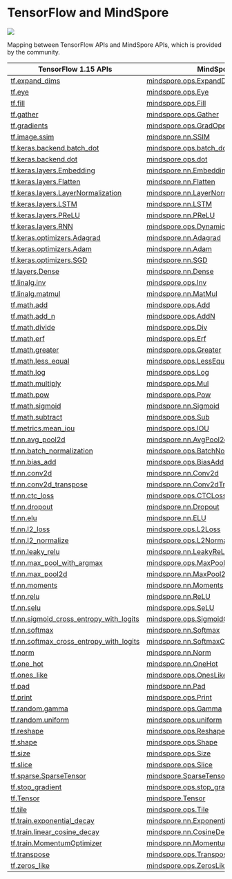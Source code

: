 # TensorFlow and MindSpore

<a href="https://gitee.com/mindspore/docs/blob/master/docs/mindspore/migration_guide/source_en/api_mapping/tensorflow_api_mapping.md" target="_blank"><img src="https://gitee.com/mindspore/docs/raw/master/resource/_static/logo_source.png"></a>

Mapping between TensorFlow APIs and MindSpore APIs, which is provided by the community.

| TensorFlow  1.15 APIs                                                                                                                               | MindSpore APIs                                                                                                                                                | Description |
|-----------------------------------------------------------------------------------------------------------------------------------------------------|-------------------------------------------------------------------------------------------------------------------------------------------------------------------|------|
| [tf.expand_dims](http://www.tensorflow.org/versions/r1.15/api_docs/python/tf/expand_dims)                                                           |[mindspore.ops.ExpandDims](https://mindspore.cn/docs/api/en/master/api_python/ops/mindspore.ops.ExpandDims.html)                                                   | same |
| [tf.eye](http://www.tensorflow.org/versions/r1.15/api_docs/python/tf/eye)                                                                           |[mindspore.ops.Eye](https://mindspore.cn/docs/api/en/master/api_python/ops/mindspore.ops.Eye.html)                                                                 | same |
| [tf.fill](http://www.tensorflow.org/versions/r1.15/api_docs/python/tf/fill)                                                                         |[mindspore.ops.Fill](https://mindspore.cn/docs/api/en/master/api_python/ops/mindspore.ops.Fill.html)                                                               | same |
| [tf.gather](http://www.tensorflow.org/versions/r1.15/api_docs/python/tf/gather)                                                                     |[mindspore.ops.Gather](https://mindspore.cn/docs/api/en/master/api_python/ops/mindspore.ops.Gather.html)                                                           | same |
| [tf.gradients](https://tensorflow.google.cn/versions/r1.15/api_docs/python/tf/gradients)                                                            |[mindspore.ops.GradOperation](https://www.mindspore.cn/docs/api/en/master/api_python/ops/mindspore.ops.GradOperation.html)                                         |[diff](https://gitee.com/mindspore/docs/blob/master/docs/mindspore/migration_guide/source_en/api_mapping/tensorflow_diff/GradOperation.md)|
| [tf.image.ssim](http://www.tensorflow.org/versions/r1.15/api_docs/python/tf/image/ssim)                                                             |[mindspore.nn.SSIM](https://mindspore.cn/docs/api/en/master/api_python/nn/mindspore.nn.SSIM.html)                                                                  | same |
| [tf.keras.backend.batch_dot](http://www.tensorflow.org/versions/r1.15/api_docs/python/tf/keras/backend/batch_dot)                                   |[mindspore.ops.batch_dot](https://mindspore.cn/docs/api/en/master/api_python/ops/mindspore.ops.batch_dot.html)                                                     | same |
| [tf.keras.backend.dot](http://www.tensorflow.org/versions/r1.15/api_docs/python/tf/keras/backend/dot)                                               |[mindspore.ops.dot](https://mindspore.cn/docs/api/en/master/api_python/ops/mindspore.ops.batch_dot.html)                                                           | same |
| [tf.keras.layers.Embedding](http://www.tensorflow.org/versions/r1.15/api_docs/python/tf/keras/layers/Embedding)                                     |[mindspore.nn.Embedding](https://mindspore.cn/docs/api/en/master/api_python/nn/mindspore.nn.Embedding.html)                                                        | same |
| [tf.keras.layers.Flatten](http://www.tensorflow.org/versions/r1.15/api_docs/python/tf/keras/layers/Flatten)                                         |[mindspore.nn.Flatten](https://mindspore.cn/docs/api/en/master/api_python/nn/mindspore.nn.Flatten.html)                                                            | same |
| [tf.keras.layers.LayerNormalization](http://www.tensorflow.org/versions/r1.15/api_docs/python/tf/keras/layers/LayerNormalization)                   |[mindspore.nn.LayerNorm](https://mindspore.cn/docs/api/en/master/api_python/nn/mindspore.nn.LayerNorm.html)                                                        | same |
| [tf.keras.layers.LSTM](http://www.tensorflow.org/versions/r1.15/api_docs/python/tf/keras/layers/LSTM)                                               |[mindspore.nn.LSTM](https://mindspore.cn/docs/api/en/master/api_python/nn/mindspore.nn.LSTM.html)                                                                  | same |
| [tf.keras.layers.PReLU](http://www.tensorflow.org/versions/r1.15/api_docs/python/tf/keras/layers/PReLU)                                             |[mindspore.nn.PReLU](https://mindspore.cn/docs/api/en/master/api_python/nn/mindspore.nn.PReLU.html)                                                                | same |
| [tf.keras.layers.RNN](http://www.tensorflow.org/versions/r1.15/api_docs/python/tf/keras/layers/RNN)                                                 |[mindspore.ops.DynamicRNN](https://mindspore.cn/docs/api/en/master/api_python/ops/mindspore.ops.DynamicRNN.html)                                                   | same |
| [tf.keras.optimizers.Adagrad](http://www.tensorflow.org/versions/r1.15/api_docs/python/tf/keras/optimizers/Adagrad)                                 |[mindspore.nn.Adagrad](https://mindspore.cn/docs/api/en/master/api_python/nn/mindspore.nn.Adagrad.html)                                                            |[diff](https://gitee.com/mindspore/docs/blob/master/docs/mindspore/migration_guide/source_en/api_mapping/tensorflow_diff/Adagrad.md)|
| [tf.keras.optimizers.Adam](http://www.tensorflow.org/versions/r1.15/api_docs/python/tf/keras/optimizers/Adam)                                       |[mindspore.nn.Adam](https://mindspore.cn/docs/api/en/master/api_python/nn/mindspore.nn.Adam.html)                                                                  |[diff](https://gitee.com/mindspore/docs/blob/master/docs/mindspore/migration_guide/source_en/api_mapping/tensorflow_diff/Adam.md)|
| [tf.keras.optimizers.SGD](http://www.tensorflow.org/versions/r1.15/api_docs/python/tf/keras/optimizers/SGD)                                         |[mindspore.nn.SGD](https://mindspore.cn/docs/api/en/master/api_python/nn/mindspore.nn.SGD.html)                                                                    |[diff](https://gitee.com/mindspore/docs/blob/master/docs/mindspore/migration_guide/source_en/api_mapping/tensorflow_diff/SGD.md)|
| [tf.layers.Dense](http://www.tensorflow.org/versions/r1.15/api_docs/python/tf/layers/Dense)                                                         |[mindspore.nn.Dense](https://mindspore.cn/docs/api/en/master/api_python/nn/mindspore.nn.Dense.html)                                                                | same |
| [tf.linalg.inv](http://www.tensorflow.org/versions/r1.15/api_docs/python/tf/linalg/inv)                                                             |[mindspore.ops.Inv](https://mindspore.cn/docs/api/en/master/api_python/ops/mindspore.ops.Inv.html)                                                                 | same |
| [tf.linalg.matmul](http://www.tensorflow.org/versions/r1.15/api_docs/python/tf/linalg/matmul)                                                       |[mindspore.nn.MatMul](https://mindspore.cn/docs/api/en/master/api_python/nn/mindspore.nn.MatMul.html)                                                              | same |
| [tf.math.add](http://www.tensorflow.org/versions/r1.15/api_docs/python/tf/math/add)                                                                 |[mindspore.ops.Add](https://mindspore.cn/docs/api/en/master/api_python/ops/mindspore.ops.Add.html)                                                                 | same |
| [tf.math.add_n](http://www.tensorflow.org/versions/r1.15/api_docs/python/tf/math/add_n)                                                             |[mindspore.ops.AddN](https://mindspore.cn/docs/api/en/master/api_python/ops/mindspore.ops.AddN.html)                                                               | same |
| [tf.math.divide](http://www.tensorflow.org/versions/r1.15/api_docs/python/tf/math/divide)                                                           |[mindspore.ops.Div](https://mindspore.cn/docs/api/en/master/api_python/ops/mindspore.ops.Div.html)                                                                 | same |
| [tf.math.erf](http://www.tensorflow.org/versions/r1.15/api_docs/python/tf/math/erf)                                                                 |[mindspore.ops.Erf](https://mindspore.cn/docs/api/en/master/api_python/ops/mindspore.ops.Erf.html)                                                                 | same |
| [tf.math.greater](http://www.tensorflow.org/versions/r1.15/api_docs/python/tf/math/greater)                                                         |[mindspore.ops.Greater](https://mindspore.cn/docs/api/en/master/api_python/ops/mindspore.ops.Greater.html)                                                         | same |
| [tf.math.less_equal](http://www.tensorflow.org/versions/r1.15/api_docs/python/tf/math/less_equal)                                                   |[mindspore.ops.LessEqual](https://mindspore.cn/docs/api/en/master/api_python/ops/mindspore.ops.LessEqual.html)                                                     | same |
| [tf.math.log](http://www.tensorflow.org/versions/r1.15/api_docs/python/tf/math/log)                                                                 |[mindspore.ops.Log](https://mindspore.cn/docs/api/en/master/api_python/ops/mindspore.ops.Log.html)                                                                 | same |
| [tf.math.multiply](http://www.tensorflow.org/versions/r1.15/api_docs/python/tf/math/multiply)                                                       |[mindspore.ops.Mul](https://mindspore.cn/docs/api/en/master/api_python/ops/mindspore.ops.Mul.html)                                                                 | same |
| [tf.math.pow](http://www.tensorflow.org/versions/r1.15/api_docs/python/tf/math/pow)                                                                 |[mindspore.ops.Pow](https://mindspore.cn/docs/api/en/master/api_python/ops/mindspore.ops.Pow.html)                                                                 | same |
| [tf.math.sigmoid](http://www.tensorflow.org/versions/r1.15/api_docs/python/tf/math/sigmoid)                                                         |[mindspore.nn.Sigmoid](https://mindspore.cn/docs/api/en/master/api_python/nn/mindspore.nn.Sigmoid.html)                                                            | same |
| [tf.math.subtract](http://www.tensorflow.org/versions/r1.15/api_docs/python/tf/math/subtract)                                                       |[mindspore.ops.Sub](https://mindspore.cn/docs/api/en/master/api_python/ops/mindspore.ops.Sub.html)                                                                 | same |
| [tf.metrics.mean_iou](http://www.tensorflow.org/versions/r1.15/api_docs/python/tf/metrics/mean_iou)                                                 |[mindspore.ops.IOU](https://mindspore.cn/docs/api/en/master/api_python/ops/mindspore.ops.IOU.html)                                                                 | same |
| [tf.nn.avg_pool2d](http://www.tensorflow.org/versions/r1.15/api_docs/python/tf/nn/avg_pool2d)                                                       |[mindspore.nn.AvgPool2d](https://mindspore.cn/docs/api/en/master/api_python/nn/mindspore.nn.AvgPool2d.html)                                                        | same |
| [tf.nn.batch_normalization](http://www.tensorflow.org/versions/r1.15/api_docs/python/tf/nn/batch_normalization)                                     |[mindspore.ops.BatchNorm](https://mindspore.cn/docs/api/en/master/api_python/ops/mindspore.ops.BatchNorm.html)                                                     | same |
| [tf.nn.bias_add](http://www.tensorflow.org/versions/r1.15/api_docs/python/tf/nn/bias_add)                                                           |[mindspore.ops.BiasAdd](https://mindspore.cn/docs/api/en/master/api_python/ops/mindspore.ops.BiasAdd.html)                                                         | same |
| [tf.nn.conv2d](http://www.tensorflow.org/versions/r1.15/api_docs/python/tf/nn/conv2d)                                                               |[mindspore.nn.Conv2d](https://mindspore.cn/docs/api/en/master/api_python/nn/mindspore.nn.Conv2d.html)                                                              | same |
| [tf.nn.conv2d_transpose](http://www.tensorflow.org/versions/r1.15/api_docs/python/tf/nn/conv2d_transpose)                                           |[mindspore.nn.Conv2dTranspose](https://mindspore.cn/docs/api/en/master/api_python/nn/mindspore.nn.Conv2dTranspose.html)                                            | same |
| [tf.nn.ctc_loss](http://www.tensorflow.org/versions/r1.15/api_docs/python/tf/nn/ctc_loss)                                                           |[mindspore.ops.CTCLoss](https://mindspore.cn/docs/api/en/master/api_python/ops/mindspore.ops.CTCLoss.html)                                                         | same |
| [tf.nn.dropout](http://www.tensorflow.org/versions/r1.15/api_docs/python/tf/nn/dropout)                                                             |[mindspore.nn.Dropout](https://mindspore.cn/docs/api/en/master/api_python/nn/mindspore.nn.Dropout.html)                                                            | same |
| [tf.nn.elu](http://www.tensorflow.org/versions/r1.15/api_docs/python/tf/nn/elu)                                                                     |[mindspore.nn.ELU](https://mindspore.cn/docs/api/en/master/api_python/nn/mindspore.nn.ELU.html)                                                                    | same |
| [tf.nn.l2_loss](http://www.tensorflow.org/versions/r1.15/api_docs/python/tf/nn/l2_loss)                                                             |[mindspore.ops.L2Loss](https://mindspore.cn/docs/api/en/master/api_python/ops/mindspore.ops.L2Loss.html)                                                           | same |
| [tf.nn.l2_normalize](http://www.tensorflow.org/versions/r1.15/api_docs/python/tf/nn/l2_normalize)                                                   |[mindspore.ops.L2Normalize](https://mindspore.cn/docs/api/en/master/api_python/ops/mindspore.ops.L2Normalize.html)                                                 | same |
| [tf.nn.leaky_relu](http://www.tensorflow.org/versions/r1.15/api_docs/python/tf/nn/leaky_relu)                                                       |[mindspore.nn.LeakyReLU](https://mindspore.cn/docs/api/en/master/api_python/nn/mindspore.nn.LeakyReLU.html)                                                        | same |
| [tf.nn.max_pool_with_argmax](http://www.tensorflow.org/versions/r1.15/api_docs/python/tf/nn/max_pool_with_argmax)                                   |[mindspore.ops.MaxPoolWithArgmax](https://mindspore.cn/docs/api/en/master/api_python/ops/mindspore.ops.MaxPoolWithArgmax.html)                                     | same |
| [tf.nn.max_pool2d](http://www.tensorflow.org/versions/r1.15/api_docs/python/tf/nn/max_pool2d)                                                       |[mindspore.nn.MaxPool2d](https://mindspore.cn/docs/api/en/master/api_python/nn/mindspore.nn.MaxPool2d.html)                                                        | same |
| [tf.nn.moments](http://www.tensorflow.org/versions/r1.15/api_docs/python/tf/nn/moments)                                                             |[mindspore.nn.Moments](https://mindspore.cn/docs/api/en/master/api_python/nn/mindspore.nn.Moments.html)                                                            | same |
| [tf.nn.relu](http://www.tensorflow.org/versions/r1.15/api_docs/python/tf/nn/relu)                                                                   |[mindspore.nn.ReLU](https://mindspore.cn/docs/api/en/master/api_python/nn/mindspore.nn.ReLU.html)                                                                  | same |
| [tf.nn.selu](http://www.tensorflow.org/versions/r1.15/api_docs/python/tf/nn/selu)                                                                   |[mindspore.ops.SeLU](https://mindspore.cn/docs/api/en/master/api_python/ops/mindspore.ops.SeLU.html)                                                               | same |
| [tf.nn.sigmoid_cross_entropy_with_logits](http://www.tensorflow.org/versions/r1.15/api_docs/python/tf/nn/sigmoid_cross_entropy_with_logits)         |[mindspore.ops.SigmoidCrossEntropyWithLogits](https://mindspore.cn/docs/api/en/master/api_python/ops/mindspore.ops.SigmoidCrossEntropyWithLogits.html)             | same |
| [tf.nn.softmax](http://www.tensorflow.org/versions/r1.15/api_docs/python/tf/nn/softmax)                                                             |[mindspore.nn.Softmax](https://mindspore.cn/docs/api/en/master/api_python/nn/mindspore.nn.Softmax.html)                                                            | same |
| [tf.nn.softmax_cross_entropy_with_logits](http://www.tensorflow.org/versions/r1.15/api_docs/python/tf/nn/softmax_cross_entropy_with_logits)         |[mindspore.nn.SoftmaxCrossEntropyWithLogits](https://mindspore.cn/docs/api/en/master/api_python/nn/mindspore.nn.SoftmaxCrossEntropyWithLogits.html)                |[diff](https://gitee.com/mindspore/docs/blob/master/docs/mindspore/migration_guide/source_en/api_mapping/tensorflow_diff/SoftmaxCrossEntropyWithLogits.md)|
| [tf.norm](http://www.tensorflow.org/versions/r1.15/api_docs/python/tf/norm)                                                                         |[mindspore.nn.Norm](https://mindspore.cn/docs/api/en/master/api_python/nn/mindspore.nn.Norm.html)                                                                  | same |
| [tf.one_hot](http://www.tensorflow.org/versions/r1.15/api_docs/python/tf/one_hot)                                                                   |[mindspore.nn.OneHot](https://mindspore.cn/docs/api/en/master/api_python/nn/mindspore.nn.OneHot.html)                                                              | same |
| [tf.ones_like](http://www.tensorflow.org/versions/r1.15/api_docs/python/tf/ones_like)                                                               |[mindspore.ops.OnesLike](https://mindspore.cn/docs/api/en/master/api_python/ops/mindspore.ops.OnesLike.html)                                                       | same |
| [tf.pad](http://www.tensorflow.org/versions/r1.15/api_docs/python/tf/pad)                                                                           |[mindspore.nn.Pad](https://mindspore.cn/docs/api/en/master/api_python/nn/mindspore.nn.Pad.html)                                                                    | same |
| [tf.print](http://www.tensorflow.org/versions/r1.15/api_docs/python/tf/print)                                                                       |[mindspore.ops.Print](https://mindspore.cn/docs/api/en/master/api_python/ops/mindspore.ops.Print.html)                                                             | same |
| [tf.random.gamma](http://www.tensorflow.org/versions/r1.15/api_docs/python/tf/random/gamma)                                                         |[mindspore.ops.Gamma](https://mindspore.cn/docs/api/en/master/api_python/ops/mindspore.ops.Gamma.html)                                                             | same |
| [tf.random.uniform](http://www.tensorflow.org/versions/r1.15/api_docs/python/tf/random/uniform)                                                     |[mindspore.ops.uniform](https://mindspore.cn/docs/api/en/master/api_python/ops/mindspore.ops.uniform.html)                                                         | same |
| [tf.reshape](http://www.tensorflow.org/versions/r1.15/api_docs/python/tf/reshape)                                                                   |[mindspore.ops.Reshape](https://mindspore.cn/docs/api/en/master/api_python/ops/mindspore.ops.Reshape.html)                                                         | same |
| [tf.shape](http://www.tensorflow.org/versions/r1.15/api_docs/python/tf/shape)                                                                       |[mindspore.ops.Shape](https://mindspore.cn/docs/api/en/master/api_python/ops/mindspore.ops.Shape.html)                                                             | same |
| [tf.size](http://www.tensorflow.org/versions/r1.15/api_docs/python/tf/size)                                                                         |[mindspore.ops.Size](https://mindspore.cn/docs/api/en/master/api_python/ops/mindspore.ops.Size.html)                                                               | same |
| [tf.slice](http://www.tensorflow.org/versions/r1.15/api_docs/python/tf/slice)                                                                       |[mindspore.ops.Slice](https://mindspore.cn/docs/api/en/master/api_python/ops/mindspore.ops.Slice.html)                                                             | same |
| [tf.sparse.SparseTensor](https://tensorflow.google.cn/versions/r1.15/api_docs/python/tf/sparse/SparseTensor)                                        |[mindspore.SparseTensor](https://www.mindspore.cn/docs/api/en/master/api_python/mindspore/mindspore.SparseTensor.html)                                             | same |
| [tf.stop_gradient](https://tensorflow.google.cn/versions/r1.15/api_docs/python/tf/stop_gradient)                                                    |[mindspore.ops.stop_gradient](https://www.mindspore.cn/tutorials/en/master/autograd.html#stop-gradient)                                                            | same |
| [tf.Tensor](https://tensorflow.google.cn/versions/r1.15/api_docs/python/tf/Tensor)                                                                  |[mindspore.Tensor](https://www.mindspore.cn/docs/api/en/master/api_python/mindspore/mindspore.Tensor.html)                                                         | same |
| [tf.tile](http://www.tensorflow.org/versions/r1.15/api_docs/python/tf/tile)                                                                         |[mindspore.ops.Tile](https://mindspore.cn/docs/api/en/master/api_python/ops/mindspore.ops.Tile.html)                                                               | same |
| [tf.train.exponential_decay](http://www.tensorflow.org/versions/r1.15/api_docs/python/tf/train/exponential_decay)                                   |[mindspore.nn.ExponentialDecayLR](https://mindspore.cn/docs/api/en/master/api_python/nn/mindspore.nn.ExponentialDecayLR.html)                                      | same |
| [tf.train.linear_cosine_decay](http://www.tensorflow.org/versions/r1.15/api_docs/python/tf/train/linear_cosine_decay)                               |[mindspore.nn.CosineDecayLR](https://mindspore.cn/docs/api/en/master/api_python/nn/mindspore.nn.CosineDecayLR.html)                                                |[diff](https://gitee.com/mindspore/docs/blob/master/docs/mindspore/migration_guide/source_en/api_mapping/tensorflow_diff/CosineDecayLR.md)|
| [tf.train.MomentumOptimizer](http://www.tensorflow.org/versions/r1.15/api_docs/python/tf/train/MomentumOptimizer)                                   |[mindspore.nn.Momentum](https://mindspore.cn/docs/api/en/master/api_python/nn/mindspore.nn.Momentum.html)                                                          |[diff](https://gitee.com/mindspore/docs/blob/master/docs/mindspore/migration_guide/source_en/api_mapping/tensorflow_diff/Momentum.md)|
| [tf.transpose](http://www.tensorflow.org/versions/r1.15/api_docs/python/tf/transpose)                                                               |[mindspore.ops.Transpose](https://mindspore.cn/docs/api/en/master/api_python/ops/mindspore.ops.Transpose.html)                                                     | same |
| [tf.zeros_like](http://www.tensorflow.org/versions/r1.15/api_docs/python/tf/zeros_like)                                                             |[mindspore.ops.ZerosLike](https://mindspore.cn/docs/api/en/master/api_python/ops/mindspore.ops.ZerosLike.html)                                                     | same |
